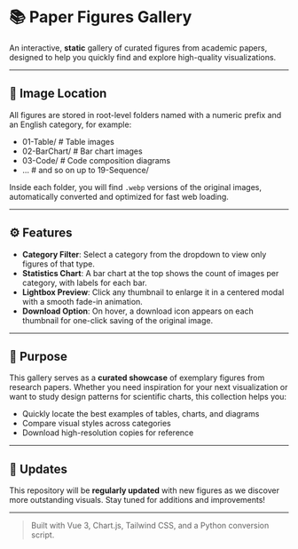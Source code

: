 # 📚 Paper Figures Gallery

An interactive, **static** gallery of curated figures from academic papers, designed to help you quickly find and explore high-quality visualizations.

---

## 📁 Image Location
All figures are stored in root-level folders named with a numeric prefix and an English category, for example:

- 01-Table/         # Table images
- 02-BarChart/      # Bar chart images
- 03-Code/          # Code composition diagrams
- …               # and so on up to 19-Sequence/

Inside each folder, you will find `.webp` versions of the original images, automatically converted and optimized for fast web loading.

---

## ⚙️ Features

- **Category Filter**: Select a category from the dropdown to view only figures of that type.
- **Statistics Chart**: A bar chart at the top shows the count of images per category, with labels for each bar.
- **Lightbox Preview**: Click any thumbnail to enlarge it in a centered modal with a smooth fade-in animation.
- **Download Option**: On hover, a download icon appears on each thumbnail for one-click saving of the original image.

---

## 🎯 Purpose
This gallery serves as a **curated showcase** of exemplary figures from research papers. Whether you need inspiration for your next visualization or want to study design patterns for scientific charts, this collection helps you:

- Quickly locate the best examples of tables, charts, and diagrams
- Compare visual styles across categories
- Download high-resolution copies for reference

---

## 🔄 Updates
This repository will be **regularly updated** with new figures as we discover more outstanding visuals. Stay tuned for additions and improvements!

---

> Built with Vue 3, Chart.js, Tailwind CSS, and a Python conversion script.